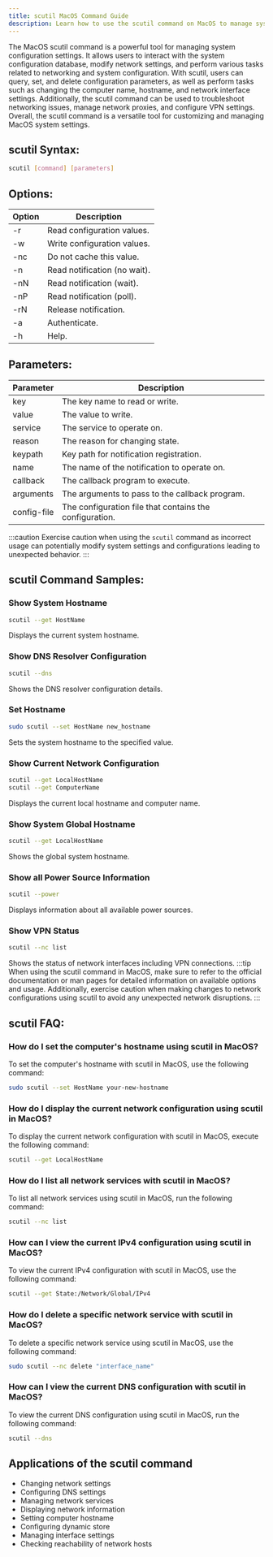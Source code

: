 ```yaml
---
title: scutil MacOS Command Guide
description: Learn how to use the scutil command on MacOS to manage system configuration settings.
---
```


The MacOS scutil command is a powerful tool for managing system configuration settings. It allows users to interact with the system configuration database, modify network settings, and perform various tasks related to networking and system configuration. With scutil, users can query, set, and delete configuration parameters, as well as perform tasks such as changing the computer name, hostname, and network interface settings. Additionally, the scutil command can be used to troubleshoot networking issues, manage network proxies, and configure VPN settings. Overall, the scutil command is a versatile tool for customizing and managing MacOS system settings.
## scutil Syntax:
```bash
scutil [command] [parameters]
```
## Options:
| Option | Description                  |
|--------|------------------------------|
| -r     | Read configuration values.   |
| -w     | Write configuration values.  |
| -nc    | Do not cache this value.     |
| -n     | Read notification (no wait). |
| -nN    | Read notification (wait).    |
| -nP    | Read notification (poll).    |
| -rN    | Release notification.        |
| -a     | Authenticate.                |
| -h     | Help.                        |

## Parameters:
| Parameter      | Description                                             |
|----------------|---------------------------------------------------------|
| key            | The key name to read or write.                          |
| value          | The value to write.                                     |
| service        | The service to operate on.                              |
| reason         | The reason for changing state.                          |
| keypath        | Key path for notification registration.                |
| name           | The name of the notification to operate on.             |
| callback       | The callback program to execute.                        |
| arguments      | The arguments to pass to the callback program.          |
| config-file    | The configuration file that contains the configuration.|

:::caution
Exercise caution when using the `scutil` command as incorrect usage can potentially modify system settings and configurations leading to unexpected behavior.
:::
## scutil Command Samples:
### Show System Hostname
```bash
scutil --get HostName
```
Displays the current system hostname.

### Show DNS Resolver Configuration
```bash
scutil --dns
```
Shows the DNS resolver configuration details.

### Set Hostname
```bash
sudo scutil --set HostName new_hostname
```
Sets the system hostname to the specified value.

### Show Current Network Configuration
```bash
scutil --get LocalHostName
scutil --get ComputerName
```
Displays the current local hostname and computer name.

### Show System Global Hostname
```bash
scutil --get LocalHostName
```
Shows the global system hostname.

### Show all Power Source Information
```bash
scutil --power
```
Displays information about all available power sources.

### Show VPN Status
```bash
scutil --nc list
```
Shows the status of network interfaces including VPN connections.
:::tip
When using the scutil command in MacOS, make sure to refer to the official documentation or man pages for detailed information on available options and usage. Additionally, exercise caution when making changes to network configurations using scutil to avoid any unexpected network disruptions.
:::

## scutil FAQ:
### How do I set the computer's hostname using scutil in MacOS?
To set the computer's hostname with scutil in MacOS, use the following command:
```bash
sudo scutil --set HostName your-new-hostname
```

### How do I display the current network configuration using scutil in MacOS?
To display the current network configuration with scutil in MacOS, execute the following command:
```bash
scutil --get LocalHostName
```

### How do I list all network services with scutil in MacOS?
To list all network services using scutil in MacOS, run the following command:
```bash
scutil --nc list
```

### How can I view the current IPv4 configuration using scutil in MacOS?
To view the current IPv4 configuration with scutil in MacOS, use the following command:
```bash
scutil --get State:/Network/Global/IPv4
```

### How do I delete a specific network service with scutil in MacOS?
To delete a specific network service using scutil in MacOS, use the following command:
```bash
sudo scutil --nc delete "interface_name"
```

### How can I view the current DNS configuration with scutil in MacOS?
To view the current DNS configuration using scutil in MacOS, run the following command:
```bash
scutil --dns
```
## Applications of the scutil command

- Changing network settings
- Configuring DNS settings
- Managing network services
- Displaying network information
- Setting computer hostname
- Configuring dynamic store
- Managing interface settings
- Checking reachability of network hosts